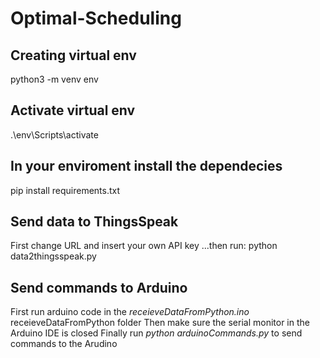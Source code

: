 # Optimal-Scheduling

## Creating virtual env
python3 -m venv env

## Activate virtual env
.\env\Scripts\activate

## In your enviroment install the dependecies 
pip install requirements.txt

## Send data to ThingsSpeak 
First change URL and insert your own API key
...then run:
python data2thingsspeak.py

## Send commands to Arduino
First run arduino code in the *receieveDataFromPython.ino* receieveDataFromPython folder
Then make sure the serial monitor in the Arduino IDE is closed
Finally run *python arduinoCommands.py* to send commands to the Arudino
